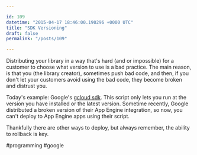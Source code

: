 ```yaml
---

id: 109
datetime: "2015-04-17 18:46:00.190296 +0000 UTC"
title: "SDK Versioning"
draft: false
permalink: "/posts/109"

---
```


Distributing your library in a way that's hard (and or impossible) for a customer to choose what version to use is a bad practice. The main reason, is that you (the library creator), sometimes push bad code, and then, if you don't let your customers avoid using the bad code, they become broken and distrust you.

Today's example: Google's [gcloud sdk](https://cloud.google.com/sdk/). This script only lets you run at the version you have installed or the latest version. Sometime recently, Google distributed a broken version of their App Engine integration, so now, you can't deploy to App Engine apps using their script.

Thankfully there are other ways to deploy, but always remember, the ability to rollback is key.

#programming #google
